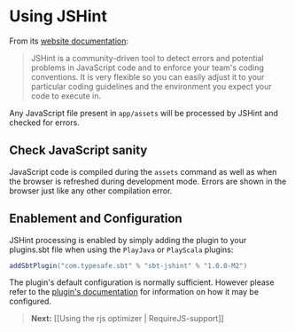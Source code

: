 <!--- Copyright (C) 2009-2013 Typesafe Inc. <http://www.typesafe.com> -->
# Using JSHint

From its [website documentation](http://www.jshint.com/about/):

> JSHint is a community-driven tool to detect errors and potential problems in JavaScript code and to enforce your team's coding conventions. It is very flexible so you can easily adjust it to your particular coding guidelines and the environment you expect your code to execute in.

Any JavaScript file present in `app/assets` will be processed by JSHint and checked for errors.

## Check JavaScript sanity

JavaScript code is compiled during the `assets` command as well as when the browser is refreshed during development mode. Errors are shown in the browser just like any other compilation error.

## Enablement and Configuration

JSHint processing is enabled by simply adding the plugin to your plugins.sbt file when using the `PlayJava` or `PlayScala` plugins:

```scala
addSbtPlugin("com.typesafe.sbt" % "sbt-jshint" % "1.0.0-M2")
```

The plugin's default configuration is normally sufficient. However please refer to the [plugin's documentation](https://github.com/sbt/sbt-jshint#sbt-jshint) for information on how it may be configured.


> **Next:** [[Using the rjs optimizer | RequireJS-support]]
